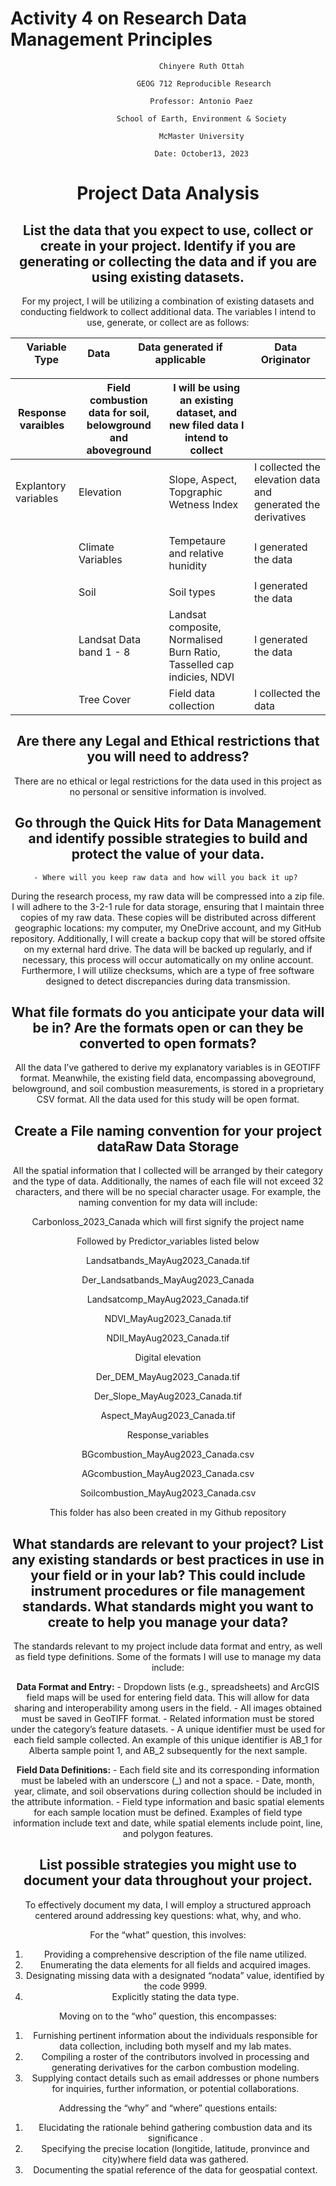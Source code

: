 Activity 4 on Research Data Management Principles
================

<div align="center">

                    Chinyere Ruth Ottah 

<div align="center">

                    GEOG 712 Reproducible Research

<div align="center">

                    Professor: Antonio Paez 

<div align="center">

                    School of Earth, Environment & Society 

<div align="center">

                    McMaster University 

<div align="center">

                    Date: October13, 2023 

# Project Data Analysis

## List the data that you expect to use, collect or create in your project. Identify if you are generating or collecting the data and if you are using existing datasets.

For my project, I will be utilizing a combination of existing datasets
and conducting fieldwork to collect additional data. The variables I
intend to use, generate, or collect are as follows:

| Variable Type | Data | Data generated if applicable | Data Originator |
|---------------|------|------------------------------|-----------------|

| Response varaibles   | Field combustion data for soil, belowground and aboveground | I will be using an existing dataset, and new filed data I intend to collect |                                                              |
|----------------------|-------------------------------------------------------------|-----------------------------------------------------------------------------|--------------------------------------------------------------|
| Explantory variables | Elevation                                                   | Slope, Aspect, Topgraphic Wetness Index                                     | I collected the elevation data and generated the derivatives |
|                      |                                                             |                                                                             |                                                              |
|                      |                                                             |                                                                             |                                                              |
|                      | Climate Variables                                           | Tempetaure and relative hunidity                                            | I generated the data                                         |
|                      |                                                             |                                                                             |                                                              |
|                      | Soil                                                        | Soil types                                                                  | I generated the data                                         |
|                      | Landsat Data band 1 - 8                                     | Landsat composite, Normalised Burn Ratio, Tasselled cap indicies, NDVI      | I generated the data                                         |
|                      | Tree Cover                                                  | Field data collection                                                       | I collected the data                                         |

## Are there any Legal and Ethical restrictions that you will need to address?

There are no ethical or legal restrictions for the data used in this
project as no personal or sensitive information is involved.

## Go through the Quick Hits for Data Management and identify possible strategies to build and protect the value of your data.

    - Where will you keep raw data and how will you back it up? 

During the research process, my raw data will be compressed into a zip
file. I will adhere to the 3-2-1 rule for data storage, ensuring that I
maintain three copies of my raw data. These copies will be distributed
across different geographic locations: my computer, my OneDrive account,
and my GitHub repository. Additionally, I will create a backup copy that
will be stored offsite on my external hard drive. The data will be
backed up regularly, and if necessary, this process will occur
automatically on my online account. Furthermore, I will utilize
checksums, which are a type of free software designed to detect
discrepancies during data transmission.

## What file formats do you anticipate your data will be in? Are the formats open or can they be converted to open formats?

All the data I’ve gathered to derive my explanatory variables is in
GEOTIFF format. Meanwhile, the existing field data, encompassing
aboveground, belowground, and soil combustion measurements, is stored in
a proprietary CSV format. All the data used for this study will be open
format.

## Create a File naming convention for your project dataRaw Data Storage

All the spatial information that I collected will be arranged by their
category and the type of data. Additionally, the names of each file will
not exceed 32 characters, and there will be no special character usage.
For example, the naming convention for my data will include:

Carbonloss_2023_Canada which will first signify the project name

Followed by Predictor_variables listed below

Landsatbands_MayAug2023_Canada.tif

Der_Landsatbands_MayAug2023_Canada

Landsatcomp_MayAug2023_Canada.tif

NDVI_MayAug2023_Canada.tif

NDII_MayAug2023_Canada.tif

Digital elevation

Der_DEM_MayAug2023_Canada.tif

Der_Slope_MayAug2023_Canada.tif

Aspect_MayAug2023_Canada.tif

Response_variables

BGcombustion_MayAug2023_Canada.csv

AGcombustion_MayAug2023_Canada.csv

Soilcombustion_MayAug2023_Canada.csv

This folder has also been created in my Github repository

## What standards are relevant to your project? List any existing standards or best practices in use in your field or in your lab? This could include instrument procedures or file management standards. What standards might you want to create to help you manage your data?

The standards relevant to my project include data format and entry, as
well as field type definitions. Some of the formats I will use to manage
my data include:

**Data Format and Entry:** - Dropdown lists (e.g., spreadsheets) and
ArcGIS field maps will be used for entering field data. This will allow
for data sharing and interoperability among users in the field. - All
images obtained must be saved in GeoTIFF format. - Related information
must be stored under the category’s feature datasets. - A unique
identifier must be used for each field sample collected. An example of
this unique identifier is AB_1 for Alberta sample point 1, and AB_2
subsequently for the next sample.

**Field Data Definitions:** - Each field site and its corresponding
information must be labeled with an underscore (\_) and not a space. -
Date, month, year, climate, and soil observations during collection
should be included in the attribute information. - Field type
information and basic spatial elements for each sample location must be
defined. Examples of field type information include text and date, while
spatial elements include point, line, and polygon features.

## List possible strategies you might use to document your data throughout your project.

To effectively document my data, I will employ a structured approach
centered around addressing key questions: what, why, and who.

For the “what” question, this involves:

1.  Providing a comprehensive description of the file name utilized.
2.  Enumerating the data elements for all fields and acquired images.
3.  Designating missing data with a designated “nodata” value,
    identified by the code 9999.
4.  Explicitly stating the data type.

Moving on to the “who” question, this encompasses:

1.  Furnishing pertinent information about the individuals responsible
    for data collection, including both myself and my lab mates.
2.  Compiling a roster of the contributors involved in processing and
    generating derivatives for the carbon combustion modeling.
3.  Supplying contact details such as email addresses or phone numbers
    for inquiries, further information, or potential collaborations.

Addressing the “why” and “where” questions entails:

1.  Elucidating the rationale behind gathering combustion data and its
    significance .
2.  Specifying the precise location (longitide, latitude, pronvince and
    city)where field data was gathered.
3.  Documenting the spatial reference of the data for geospatial
    context.
